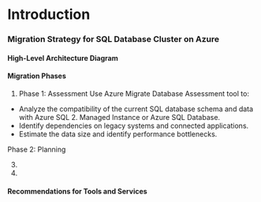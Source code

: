 # Introduction

### Migration Strategy for SQL Database Cluster on Azure

#### High-Level Architecture Diagram
#### Migration Phases
1. Phase 1: Assessment
Use Azure Migrate Database Assessment tool to:
- Analyze the compatibility of the current SQL database schema and data with Azure SQL 2. Managed Instance or Azure SQL Database.
- Identify dependencies on legacy systems and connected applications.
- Estimate the data size and identify performance bottlenecks.

Phase 2: Planning

3.
4.
#### Recommendations for Tools and Services
#### 